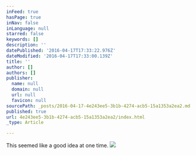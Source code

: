 ```yaml
---
inFeed: true
hasPage: true
inNav: false
inLanguage: null
starred: false
keywords: []
description: ''
datePublished: '2016-04-17T17:33:22.976Z'
dateModified: '2016-04-17T17:33:00.139Z'
title: ''
author: []
authors: []
publisher:
  name: null
  domain: null
  url: null
  favicon: null
sourcePath: _posts/2016-04-17-4e243ee5-3b1b-4274-acb5-15a1353a2ea2.md
published: true
url: 4e243ee5-3b1b-4274-acb5-15a1353a2ea2/index.html
_type: Article

---
```

This seemed like a good idea at one time.  ![](https://the-grid-user-content.s3-us-west-2.amazonaws.com/ac7cc8ac-19b5-44f6-95d4-12ac45554b51.png)